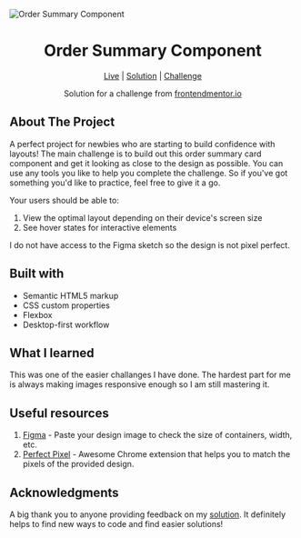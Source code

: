 
![Order Summary Component](https://github.com/catherineisonline/order-summary-component-frontendmentor/blob/main/images/project-preview.png?raw=true)


<h1 align="center">Order Summary Component</h1>



<div align="center">

[Live](https://catherineisonline.github.io/order-summary-component-frontendmentor/)
| [Solution](https://www.frontendmentor.io/solutions/order-summary-component-MNeoYNNIR)
| [Challenge](https://www.frontendmentor.io/challenges/order-summary-component-QlPmajDUj)

Solution for a challenge from [frontendmentor.io](https://www.frontendmentor.io/)

</div>


## About The Project

A perfect project for newbies who are starting to build confidence with layouts!
The main challenge is to build out this order summary card component and get it looking as close to the design as possible.
You can use any tools you like to help you complete the challenge. So if you've got something you'd like to practice, feel free to give it a go.

Your users should be able to:
1. View the optimal layout depending on their device's screen size
2. See hover states for interactive elements</p>


I do not have access to the Figma sketch so the design is not pixel perfect.</p>




## Built with 

- Semantic HTML5 markup
- CSS custom properties
- Flexbox
- Desktop-first workflow

## What I learned

This was one of the easier challanges I have done. The hardest part for me is always making images responsive enough so I am still mastering it.

## Useful resources

1. [Figma](https://www.figma.com/) - Paste your design image to check the size of containers, width, etc.
2. [Perfect Pixel](https://chrome.google.com/webstore/detail/perfectpixel-by-welldonec/dkaagdgjmgdmbnecmcefdhjekcoceebi) - Awesome Chrome extension that helps you to match the pixels of the provided design.

## Acknowledgments

A big thank you to anyone providing feedback on my [solution](https://www.frontendmentor.io/solutions/order-summary-component-MNeoYNNIR). It definitely helps to find new ways to code and find easier solutions! 


